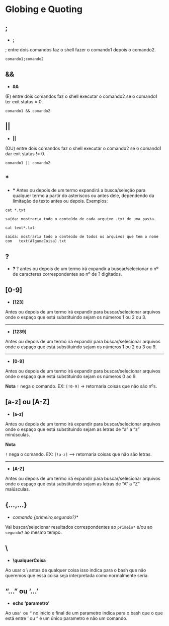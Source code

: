 # Globing e Quoting

##  ;

- **;**

; entre dois comandos faz o shell fazer o comando1 depois o comando2. 

```shell
comando1;comando2
```

##  &&

- **&&** 

(E) entre dois comandos faz o shell executar o comando2 se o comando1 ter exit status = 0.

```shell
comando1 && comando2
```

## || 

- **||**

(OU) entre dois comandos faz o shell executar o comando2 se o comando1 dar exit status != 0.

```shell
comando1 || comando2
```

## *

- **\***
Antes ou depois de um termo expandirá a busca/seleção para qualquer termo a partir do asteriscos ou antes dele, dependendo da limitação de texto antes ou depois. Exemplos: 

```shell
cat *.txt
```
```
saída: mostraria todo o conteúdo de cada arquivo .txt de uma pasta.
```
```shell
cat text*.txt
```
```
saída: mostraria todo o conteúdo de todos os arquivos que tem o nome com   text(AlgumaCoisa).txt
```

## ?

- **?**
? antes ou depois de um termo irá expandir a buscar/selecionar o nº de caracteres correspondentes ao nº de ? digitados.

## [0-9]

- **[123]**

Antes ou depois de um termo irá expandir para buscar/selecionar arquivos onde o espaço que está substituindo sejam os números 1 ou 2 ou 3.

---

- **[1239]**

Antes ou depois de um termo irá expandir para buscar/selecionar arquivos onde o espaço que está substituindo sejam os números 1 ou 2 ou 3 ou 9.

---

- **[0-9]**

Antes ou depois de um termo irá expandir para buscar/selecionar arquivos onde o espaço que está substituindo sejam os números 0 ao 9.

**Nota**
`!` nega o comando. EX: `[!0-9]` -> retornaria coisas que não são nºs.

##  [a-z] ou [A-Z]

- **[a-z]** 

Antes ou depois de um termo irá expandir para buscar/selecionar arquivos onde o espaço que está substituindo sejam as letras de “a” a “z” minúsculas.

**Nota**

`!` nega o comando. EX: `[!a-z]` --> retornaria coisas que não são letras.

---

- **[A-Z]** 

Antes ou depois de um termo irá expandir para buscar/selecionar arquivos onde o espaço que está substituindo sejam as letras de “A” a “Z” maiúsculas.

## {...,...}

- **comando {primeiro*,segundo?}**

Vai buscar/selecionar resultados correspondentes ao `primeio*` e/ou ao `segundo?` ao mesmo tempo.

## \

- **\qualquerCoisa** 

Ao usar o \ antes de qualquer coisa isso indica para o bash que não queremos que essa coisa seja interpretada como normalmente seria.

## “...” ou ‘...’

- **echo ‘parametro’** 

Ao usa`‘` ou `“` no início e final de um parametro indica para o bash que o que está entre ‘ ou “ é um único parametro e não um comando. 